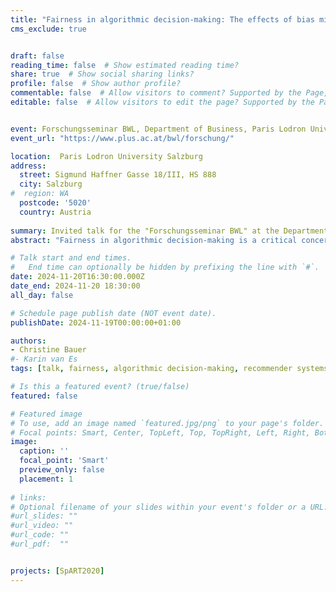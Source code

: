 ```yaml
---
title: "Fairness in algorithmic decision-making: The effects of bias mitigation strategies in music recommender systems"
cms_exclude: true


draft: false
reading_time: false  # Show estimated reading time?
share: true  # Show social sharing links?
profile: false  # Show author profile?
commentable: false  # Allow visitors to comment? Supported by the Page, Post, and Docs content types.
editable: false  # Allow visitors to edit the page? Supported by the Page, Post, and Docs content types.


event: Forschungsseminar BWL, Department of Business, Paris Lodron University Salzburg
event_url: "https://www.plus.ac.at/bwl/forschung/"

location:  Paris Lodron University Salzburg
address:
  street: Sigmund Haffner Gasse 18/III, HS 888
  city: Salzburg
#  region: WA
  postcode: '5020'
  country: Austria
  
summary: Invited talk for the "Forschungsseminar BWL" at the Department of Business at Paris Lodron University Salzburg.
abstract: "Fairness in algorithmic decision-making is a critical concern across various domains. In this talk, I focus on the music domain, where recommender systems have become indispensable, helping users navigate vast catalogs by suggesting similar artists or the next track to play. While these systems' goal is to recommend the ‘right music to the right person at the right moment’, they often fall short of this ideal, raising questions about fairness and bias. In this talk, I focus on fairness from the perspective of artists, addressing how biases—such as gender bias—manifest in music recommendations and affect artist exposure. I will present research findings on gender bias and explore strategies for their mitigation."

# Talk start and end times.
#   End time can optionally be hidden by prefixing the line with `#`.
date: 2024-11-20T16:30:00.000Z
date_end: 2024-11-20 18:30:00
all_day: false

# Schedule page publish date (NOT event date).
publishDate: 2024-11-19T00:00:00+01:00

authors:
- Christine Bauer
#- Karin van Es
tags: [talk, fairness, algorithmic decision-making, recommender systems, gender bias, music, artists]

# Is this a featured event? (true/false)
featured: false

# Featured image
# To use, add an image named `featured.jpg/png` to your page's folder.
# Focal points: Smart, Center, TopLeft, Top, TopRight, Left, Right, BottomLeft, Bottom, BottomRight.
image:
  caption: ''
  focal_point: 'Smart'
  preview_only: false
  placement: 1
  
# links:
# Optional filename of your slides within your event's folder or a URL.
#url_slides: ""
#url_video: ""
#url_code: ""
#url_pdf:  ""


projects: [SpART2020]
---
```

